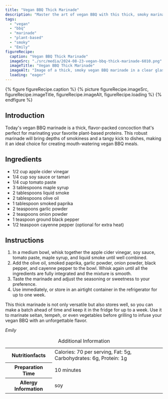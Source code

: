 ```yaml
---
title: "Vegan BBQ Thick Marinade"
description: "Master the art of vegan BBQ with this thick, smoky marinade recipe. Perfect for marinating plant-based proteins and elevating your grilling game."
tags:
  - "vegan"
  - "bbq"
  - "marinade"
  - "plant-based"
  - "smoky"
  - "Emily"
figureRecipe: 
  caption: "Vegan BBQ Thick Marinade"
  imageSrc: "./src/media/2024-08-23-vegan-bbq-thick-marinade-6010.png"
  imageTitle: "Vegan BBQ Thick Marinade"
  imageAlt: "Image of a thick, smoky vegan BBQ marinade in a clear glass bowl, with key ingredients around it on a light wood table, under soft lighting."
  loading: "eager"
---
```


{% figure figureRecipe.caption %}
{% picture figureRecipe.imageSrc, figureRecipe.imageTitle, figureRecipe.imageAlt, figureRecipe.loading %}
{% endfigure %}

## Introduction

Today's vegan BBQ marinade is a thick, flavor-packed concoction that's perfect for marinating your favorite plant-based proteins. This robust marinade will bring depths of smokiness and a tangy kick to dishes, making it an ideal choice for creating mouth-watering vegan BBQ meals.

## Ingredients

- 1/2 cup apple cider vinegar
- 1/4 cup soy sauce or tamari
- 1/4 cup tomato paste
- 3 tablespoons maple syrup
- 2 tablespoons liquid smoke
- 2 tablespoons olive oil
- 1 tablespoon smoked paprika
- 2 teaspoons garlic powder
- 2 teaspoons onion powder
- 1 teaspoon ground black pepper
- 1/2 teaspoon cayenne pepper (optional for extra heat)

## Instructions

1. In a medium bowl, whisk together the apple cider vinegar, soy sauce, tomato paste, maple syrup, and liquid smoke until well combined.
2. Add the olive oil, smoked paprika, garlic powder, onion powder, black pepper, and cayenne pepper to the bowl. Whisk again until all the ingredients are fully integrated and the mixture is smooth.
3. Taste the marinade and adjust the seasoning or sweetness to your preference.
4. Use immediately, or store in an airtight container in the refrigerator for up to one week.

This thick marinade is not only versatile but also stores well, so you can make a batch ahead of time and keep it in the fridge for up to a week. Use it to marinate seitan, tempeh, or even vegetables before grilling to infuse your vegan BBQ with an unforgettable flavor.

*Emily*

<table><caption class='sr-only'>Additional Information</caption><tr><th>Nutritionfacts</th><td>Calories: 70 per serving, Fat: 5g, Carbohydrates: 6g, Protein: 1g&nbsp;</td></tr><tr><th>Preparation Time</th><td>10 minutes&nbsp;</td></tr><tr><th>Allergy Information</th><td>soy&nbsp;</td></tr></table>

